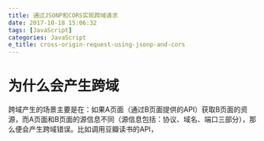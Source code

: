 ```yaml
---
title: 通过JSONP和CORS实现跨域请求
date: 2017-10-18 15:06:32
tags: [JavaScript]
categories: JavaScript
e_title: cross-origin-request-using-jsonp-and-cors
---
```


# 为什么会产生跨域

跨域产生的场景主要是在：如果A页面（通过B页面提供的API）获取B页面的资源，而A页面和B页面的源信息不同（源信息包括：协议、域名、端口三部分），那么便会产生跨域错误。比如调用豆瓣读书的API，
